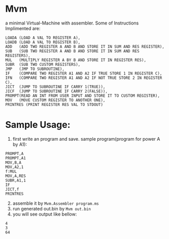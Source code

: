 # Mvm
a minimal Virtual-Machine with assembler.
Some of Instructions Implimented are:
```
LOADA (LOAD A VAL TO REGISTER A),
LOADB (LOAD A VAL TO REGISTER B),
ADD   (ADD TWO REGISTER A AND B AND STORE IT IN SUM AND RES REGISTER),
SUB   (SUB TWO REGISTER A AND B AND STORE IT IN SUM AND RES REGISTERS),
MUL   (MULTIPLY REGISTER A BY B AND STORE IT IN REGISTER RES),
SUBR  (SUB TWO CUSTOM REGISTERS),
JMP   (JMP TO SUBROUTINE),
IF    (COMPARE TWO REGISTER A1 AND A2 IF TRUE STORE 1 IN REGISTER C),
IFN   (COMPARE TWO REGISTER A1 AND A2 IF NOT TRUE STORE 2 IN REGISTER C),
JICT  (JUMP TO SUBROUTINE IF CARRY 1(TRUE)),
JICF  (JUMP TO SUBROUTINE IF CARRY 2(FALSE)),
PROMPT(READ AN INT FROM USER INPUT AND STORE IT TO CUSTOM REGISTER),
MOV   (MOVE CUSTOM REGISTER TO ANOTHER ONE),
PRINTRES (PRINT REGISTER RES VAL TO STDOUT)
```
# Sample Usage:
1. first write an program and save.
sample program(program for power A by A1):
```
PROMPT,A
PROMPT,A1
MOV,B,A
MOV,A2,1
f:MUL
MOV,A,RES
SUBR,A1,1
IF
JICT,f
PRINTRES
```
2. assemble it by `Mvm.Assembler program.ms`
3. run generated out.bin by `Mvm out.bin`
4. you will see output like bellow:
```
4
3
64
```